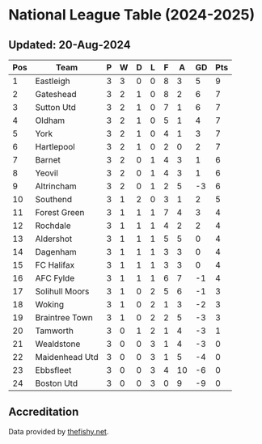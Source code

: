 # National League Table (2024-2025)
## Updated: 20-Aug-2024

| Pos | Team | P | W | D | L | F | A | GD | Pts |
| --- | --- | --- | --- | --- | --- | --- | --- | --- | --- |
| 1 | Eastleigh | 3 | 3 | 0 | 0 | 8 | 3 | 5 | 9 |
| 2 | Gateshead | 3 | 2 | 1 | 0 | 8 | 2 | 6 | 7 |
| 3 | Sutton Utd | 3 | 2 | 1 | 0 | 7 | 1 | 6 | 7 |
| 4 | Oldham | 3 | 2 | 1 | 0 | 5 | 1 | 4 | 7 |
| 5 | York | 3 | 2 | 1 | 0 | 4 | 1 | 3 | 7 |
| 6 | Hartlepool | 3 | 2 | 1 | 0 | 2 | 0 | 2 | 7 |
| 7 | Barnet | 3 | 2 | 0 | 1 | 4 | 3 | 1 | 6 |
| 8 | Yeovil | 3 | 2 | 0 | 1 | 4 | 3 | 1 | 6 |
| 9 | Altrincham | 3 | 2 | 0 | 1 | 2 | 5 | -3 | 6 |
| 10 | Southend | 3 | 1 | 2 | 0 | 3 | 1 | 2 | 5 |
| 11 | Forest Green | 3 | 1 | 1 | 1 | 7 | 4 | 3 | 4 |
| 12 | Rochdale | 3 | 1 | 1 | 1 | 4 | 2 | 2 | 4 |
| 13 | Aldershot | 3 | 1 | 1 | 1 | 5 | 5 | 0 | 4 |
| 14 | Dagenham | 3 | 1 | 1 | 1 | 3 | 3 | 0 | 4 |
| 15 | FC Halifax | 3 | 1 | 1 | 1 | 3 | 3 | 0 | 4 |
| 16 | AFC Fylde | 3 | 1 | 1 | 1 | 6 | 7 | -1 | 4 |
| 17 | Solihull Moors | 3 | 1 | 0 | 2 | 5 | 6 | -1 | 3 |
| 18 | Woking | 3 | 1 | 0 | 2 | 1 | 3 | -2 | 3 |
| 19 | Braintree Town | 3 | 1 | 0 | 2 | 2 | 5 | -3 | 3 |
| 20 | Tamworth | 3 | 0 | 1 | 2 | 1 | 4 | -3 | 1 |
| 21 | Wealdstone | 3 | 0 | 0 | 3 | 1 | 4 | -3 | 0 |
| 22 | Maidenhead Utd | 3 | 0 | 0 | 3 | 1 | 5 | -4 | 0 |
| 23 | Ebbsfleet | 3 | 0 | 0 | 3 | 4 | 10 | -6 | 0 |
| 24 | Boston Utd | 3 | 0 | 0 | 3 | 0 | 9 | -9 | 0 |

## Accreditation 

Data provided by [thefishy.net](https://www.thefishy.net/).